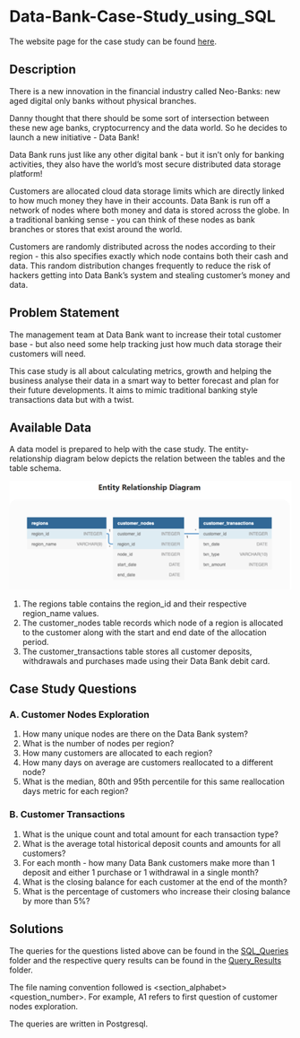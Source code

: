 # Data-Bank-Case-Study_using_SQL

The website page for the case study can be found [here](https://8weeksqlchallenge.com/case-study-4/).

## Description

There is a new innovation in the financial industry called Neo-Banks: new aged digital only banks without physical branches.

Danny thought that there should be some sort of intersection between these new age banks, cryptocurrency and the data world. So he decides to launch a new initiative - Data Bank!

Data Bank runs just like any other digital bank - but it isn’t only for banking activities, they also have the world’s most secure distributed data storage platform!

Customers are allocated cloud data storage limits which are directly linked to how much money they have in their accounts. Data Bank is run off a network of nodes where both money and data is stored across the globe. In a traditional banking sense - you can think of these nodes as bank branches or stores that exist around the world.

Customers are randomly distributed across the nodes according to their region - this also specifies exactly which node contains both their cash and data. This random distribution changes frequently to reduce the risk of hackers getting into Data Bank’s system and stealing customer’s money and data.

## Problem Statement

The management team at Data Bank want to increase their total customer base - but also need some help tracking just how much data storage their customers will need.

This case study is all about calculating metrics, growth and helping the business analyse their data in a smart way to better forecast and plan for their future developments. It aims to mimic traditional banking style transactions data but with a twist.

## Available Data

A data model is prepared to help with the case study. The entity-relationship diagram below depicts the relation between the tables and the table schema.

![Screenshot](er_diagram.png)

1. The regions table contains the region_id and their respective region_name values.
2. The customer_nodes table records which node of a region is allocated to the customer along with the start and end date of the allocation period.
3. The customer_transactions table stores all customer deposits, withdrawals and purchases made using their Data Bank debit card.

## Case Study Questions

### A. Customer Nodes Exploration

1. How many unique nodes are there on the Data Bank system?
2. What is the number of nodes per region?
3. How many customers are allocated to each region?
4. How many days on average are customers reallocated to a different node?
5. What is the median, 80th and 95th percentile for this same reallocation days metric for each region?

### B. Customer Transactions

1. What is the unique count and total amount for each transaction type?
2. What is the average total historical deposit counts and amounts for all customers?
3. For each month - how many Data Bank customers make more than 1 deposit and either 1 purchase or 1 withdrawal in a single month?
4. What is the closing balance for each customer at the end of the month?
5. What is the percentage of customers who increase their closing balance by more than 5%?

## Solutions

The queries for the questions listed above can be found in the [SQL_Queries](./SQL_Queries/) folder and the respective query results can be found in the [Query_Results](./Query_Results/) folder.

The file naming convention followed is <section_alphabet><question_number>. For example, A1 refers to first question of customer nodes exploration.

The queries are written in Postgresql.
